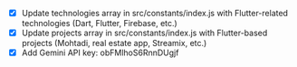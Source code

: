 - [x] Update technologies array in src/constants/index.js with Flutter-related technologies (Dart, Flutter, Firebase, etc.)
- [x] Update projects array in src/constants/index.js with Flutter-based projects (Mohtadi, real estate app, Streamix, etc.)
- [x] Add Gemini API key: obFMlhoS6RnnDUgjf
